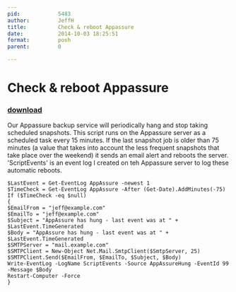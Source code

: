 ```yaml
---
pid:            5483
author:         JeffH
title:          Check & reboot Appassure
date:           2014-10-03 18:25:51
format:         posh
parent:         0

---
```


# Check & reboot Appassure

### [download](//scripts/5483.ps1)

Our Appassure backup service will periodically hang and stop taking scheduled snapshots. This script  runs on the Appassure server as a scheduled task every 15 minutes. If the last snapshot job is older than 75 minutes (a value that takes into account the less frequent snapshots that take place over the weekend) it sends an email alert and reboots the server. 'ScriptEvents' is an event log I created on teh Appassure server to log these automatic reboots.

```posh
$LastEvent = Get-EventLog AppAssure -newest 1
$TimeCheck = Get-EventLog AppAssure -After (Get-Date).AddMinutes(-75)
If ($TimeCheck -eq $null)
{
$EmailFrom = "jeff@example.com"
$EmailTo = "jeff@example.com"
$Subject = "AppAssure has hung - last event was at " + $LastEvent.TimeGenerated
$Body = "AppAssure has hung - last event was at " + $LastEvent.TimeGenerated
$SMTPServer = "mail.example.com"
$SMTPClient = New-Object Net.Mail.SmtpClient($SmtpServer, 25)
$SMTPClient.Send($EmailFrom, $EmailTo, $Subject, $Body)
Write-EventLog -LogName ScriptEvents -Source AppAssureHung -EventId 99 -Message $Body
Restart-Computer -Force
}

```
